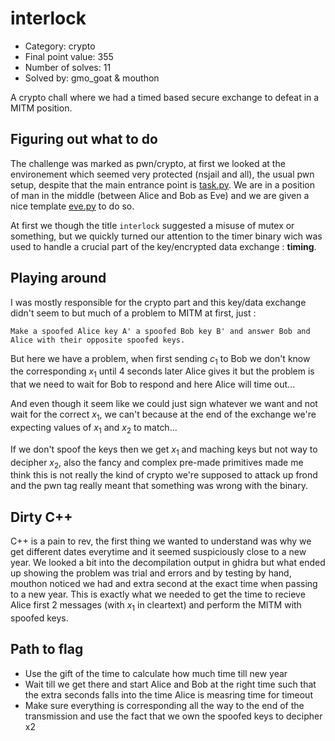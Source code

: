 # interlock

- Category: crypto
- Final point value: 355
- Number of solves: 11
- Solved by: gmo_goat & mouthon

A crypto chall where we had a timed based secure exchange to defeat in a MITM position.

## Figuring out what to do

The challenge was marked as pwn/crypto, at first we looked at the environement which seemed very protected (nsjail and all), the usual pwn setup, despite that the main entrance point is [task.py](./chall/task.py). We are in a position of man in the middle (between Alice and Bob as Eve) and we are given a nice template [eve.py](./chall/eve.py) to do so.

At first we though the title `interlock` suggested a misuse of mutex or something, but we quickly turned our attention to the timer binary wich was used to handle a crucial part of the key/encrypted data exchange : __timing__.

## Playing around

I was mostly responsible for the crypto part and this key/data exchange didn't seem to but much of a problem to MITM at first, just :

    Make a spoofed Alice key A' a spoofed Bob key B' and answer Bob and Alice with their opposite spoofed keys.

But here we have a problem, when first sending $c_1$ to Bob we don't know the corresponding $x_1$ until 4 seconds later Alice gives it but the problem is that we need to wait for Bob to respond and here Alice will time out...

And even though it seem like we could just sign whatever we want and not wait for the correct $x_1$, we can't because at the end of the exchange we're expecting values of $x_1$ and $x_2$ to match...

If we don't spoof the keys then we get $x_1$ and maching keys but not way to decipher $x_2$, also the fancy and complex pre-made primitives made me think this is not really the kind of crypto we're supposed to attack up frond and the pwn tag really meant that something was wrong with the binary.

## Dirty C++

C++ is a pain to rev, the first thing we wanted to understand was why we get different dates everytime and it seemed suspiciously close to a new year.
We looked a bit into the decompilation output in ghidra but what ended up showing the problem was trial and errors and by testing by hand, mouthon noticed we had and extra second at the exact time when passing to a new year. This is exactly what we needed to get the time to recieve Alice first 2 messages (with $x_1$ in cleartext) and perform the MITM with spoofed keys.

## Path to flag

- Use the gift of the time to calculate how much time till new year
- Wait till we get there and start Alice and Bob at the right time such that the extra seconds falls into the time Alice is measring time for timeout
- Make sure everything is corresponding all the way to the end of the transmission and use the fact that we own the spoofed keys to decipher x2
